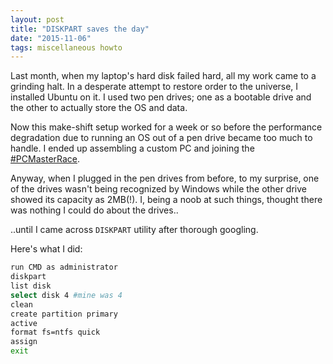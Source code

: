 ```yaml
---
layout: post
title: "DISKPART saves the day"
date: "2015-11-06"
tags: miscellaneous howto
---
```


Last month, when my laptop's hard disk failed hard, all my work came to a grinding halt. In a desperate
attempt to restore order to the universe, I installed Ubuntu on it. I used two pen drives; one as a bootable drive and the other to actually store the OS and data.

Now this make-shift setup worked for a week or so before the performance degradation due to
running an OS out of a pen drive became too much to handle. I ended up assembling a custom PC and joining
the [#PCMasterRace](https://twitter.com/hashtag/pcmasterrace).

<!-- ![pcmasterrace](./images/Glorious_pc_gaming_master_race_by_sasukekun17-d7mdjvo.jpg) -->

Anyway, when I plugged in the pen drives from before, to my surprise, one of the drives wasn't being recognized by Windows while the other drive showed its capacity as 2MB(!). I, being a noob at such things, thought there was nothing I could do about the drives..

..until I came across `DISKPART` utility after thorough googling.

Here's what I did:


```bash
run CMD as administrator
diskpart
list disk
select disk 4 #mine was 4
clean
create partition primary
active
format fs=ntfs quick
assign
exit

```